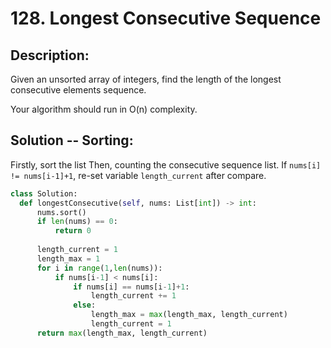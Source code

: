 # 128. Longest Consecutive Sequence
## Description:
Given an unsorted array of integers, find the length of the longest consecutive elements sequence.

Your algorithm should run in O(n) complexity.

## Solution -- Sorting:
  Firstly, sort the list
  Then, counting the consecutive sequence list. If ```nums[i] != nums[i-1]+1```, re-set variable ```length_current``` after compare.
  
  ```python
  class Solution:
    def longestConsecutive(self, nums: List[int]) -> int:
        nums.sort()
        if len(nums) == 0:
            return 0
        
        length_current = 1
        length_max = 1
        for i in range(1,len(nums)):
            if nums[i-1] < nums[i]:
                if nums[i] == nums[i-1]+1:
                    length_current += 1
                else:
                    length_max = max(length_max, length_current)
                    length_current = 1
        return max(length_max, length_current)
  ```
